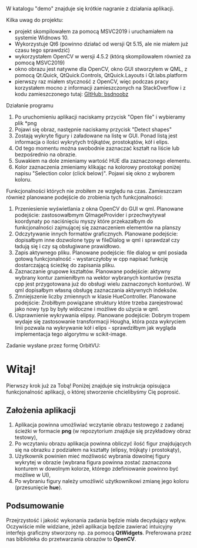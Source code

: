W katalogu "demo" znajduje się krótkie nagranie z działania aplikacji.

Kilka uwag do projektu:
 - projekt skompilowałem za pomocą MSVC2019 i uruchamiałem na systemie Widnows 10.
 - Wykorzystuje Qt6 (powinno działać od wersji  Qt 5.15, ale nie miałem już czasu tego sprawdzić)
 - wykorzystałem OpenCV w wersji 4.5.2 (którą skompilowałem również za pomocą MSVC2019)
 - okno obrazu jest natywne dla OpenCV, okno GUI stworzyłem w QML, z pomocą Qt.Quick, QtQuick.Controls, QtQuick.Layouts i Qt.labs.platform
 - pierwszy raz miałem styczność z OpenCV, więc podczas pracy korzystałem mocno z informacji zamieszczonych na StackOverflow i z kodu zamieszczonego tutaj: [GItHub: bsdnoobz](https://github.com/bsdnoobz/opencv-code/blob/master/shape-detect.cpp)

 Działanie programu
 1. Po uruchomieniu aplikacji naciskamy przycisk "Open file" i wybieramy plik *png
 2. Pojawi się obraz, następnie naciskamy przycisk "Detect shapes"
 3. Zostają wykryte figury i załadowane na listę w GUI. Ponad listą jest informacja o ilości wykrytych trójkątów, prostokątów, kół i elips.
 4. Od tego momentu można swobodnie zaznaczać kształt na liście lub bezpośrednio na obrazie.
 5. Suwakiem na dole zmieniamy wartość HUE dla zaznaczonego elementu.
 6. Kolor zaznaczenia zmieniamy klikając na kolorowy prostokąt poniżej napisu "Selection color (click below)". Pojawi się okno z wyborem koloru.

 Funkcjonalności których nie zrobiłem ze względu na czas. Zamieszczam również planowane podejście do zrobienia tych funkcjonalności:
 1. Przeniesienie wyświetlania z okna OpenCV do GUI w qml. Planowane podejście: zastosowałbmym QImageProvider i przechwytywał koordynaty po naciśnięciu myszy które przekazałbym do funkcjonalności zajmującej się zaznaczeniem elementów na planszy
 2. Odczytywanie innych formatów graficznych. Planowane podejście: dopisałbym inne dozwolone typy w fileDialog w qml i sprawdzał czy ładują się i czy są obsługiwane prawidłowo.
 3. Zapis aktywnego pliku. Planowane podejście: file dialog w qml posiada gotową funkcjonalność - wystarczyłoby w cpp napisać funkcję dostarczającą ścieżkę do zapisania pliku.
 4. Zaznaczanie grupowe kształtów. Planowane podejście: aktywny wybrany kontur zamieniłbym na wektor wybranych konturów (reszta cpp jest przygotowana już do obsługi wielu zaznaczonych konturów). W qml dopisałbym własną obsługę zaznaczania aktywnych indeksów.
 5. Zmniejszenie liczby zmiennych w klasie HueController. Planowane podejście: Zrobiłbym powiązane struktury które trzeba zarejestrować jako nowy typ by były widoczne i możliwe do użycia w qml.
 6. Usprawnienie wykrywania elipsy. Planowane podejście: Dobrym tropem wydaje się zastosowanie transformacji Hougha, która poza wykryciem linii pozwala na wykrywanie kół i elips - sprawdziłbym jak wygląda implementacja tego algorytmu w scikit-image. 



Zadanie wysłane przez formę OrbitVU:

# Witaj! 
Pierwszy krok już za Tobą! Poniżej znajduje się instrukcja opisująca funkcjonalność aplikacji, o której stworzenie chcielibyśmy Cię poprosić.

## Założenia aplikacji
1.  Aplikacja powinna umożliwiać wczytanie obrazu testowego z zadanej ścieżki w formacie  **png** (w repozytorium znajduje się przykładowy obraz testowy),
1.  Po wczytaniu obrazu aplikacja powinna obliczyć ilość figur znajdujących się na obrazku z podziałem na kształty (elipsy, trójkąty i prostokąty),
1.  Użytkownik powinien mieć możliwość wybrania dowolnej figury wykrytej w obrazie (wybrana figura powinna zostać zaznaczona konturem w dowolnym kolorze, którego zdefiniowanie powinno być możliwe w UI),
1.  Po wybraniu figury należy umożliwić użytkownikowi zmianę jego koloru (przesunięcie  **hue**).

## Podsumowanie
Przejrzystość i jakość wykonania zadania będzie miała decydujący wpływ. Oczywiście mile widziane, jeżeli aplikacja będzie zawierać intuicyjny interfejs graficzny stworzony np. za pomocą **QtWidgets**. Preferowana przez nas biblioteka do przetwarzania obrazów to **OpenCV**.